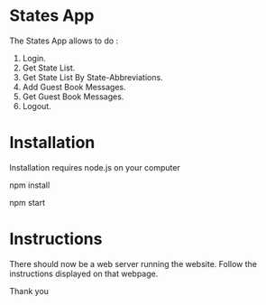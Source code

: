 
# States App

The States App allows to do : 
1. Login.
2. Get State List.
3. Get State List By State-Abbreviations.
4. Add Guest Book Messages.
5. Get Guest Book Messages.
6. Logout.

# Installation
Installation requires node.js on your computer

npm install

npm start

# Instructions
There should now be a web server running the website. Follow the instructions displayed on that webpage.

Thank you

